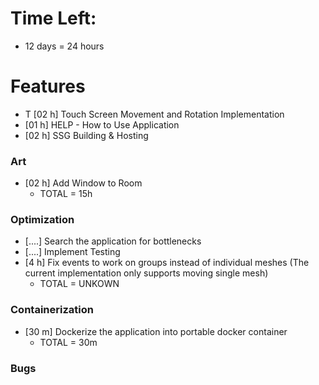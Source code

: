 # Time Left:
* 12 days = 24 hours

# Features
* T [02 h] Touch Screen Movement and Rotation Implementation
* [01 h] HELP - How to Use Application
* [02 h] SSG Building & Hosting

### Art
* [02 h] Add Window to Room
    * TOTAL = 15h


### Optimization
* [....] Search the application for bottlenecks
* [....] Implement Testing
* [4 h] Fix events to work on groups instead of individual meshes (The current implementation only supports moving single mesh)
    * TOTAL = UNKOWN


### Containerization
* [30 m] Dockerize the application into portable docker container
    * TOTAL = 30m

### Bugs